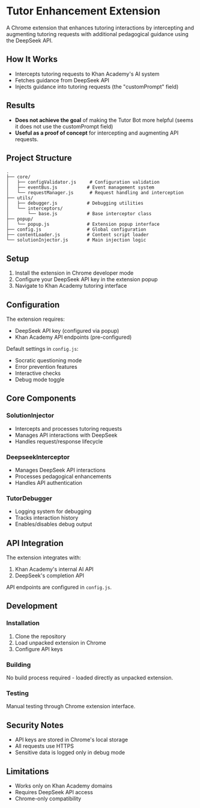 # Tutor Enhancement Extension

A Chrome extension that enhances tutoring interactions by intercepting and augmenting tutoring requests with additional pedagogical guidance using the DeepSeek API.

## How It Works

- Intercepts tutoring requests to Khan Academy's AI system
- Fetches guidance from DeepSeek API
- Injects guidance into tutoring requests (the "customPrompt" field)

## Results

- **Does not achieve the goal** of making the Tutor Bot more helpful (seems it does not use the customPrompt field)
- **Useful as a proof of concept** for intercepting and augmenting API requests.


## Project Structure

```
.
├── core/
│   ├── configValidator.js     # Configuration validation
│   ├── eventBus.js           # Event management system
│   └── requestManager.js      # Request handling and interception
├── utils/
│   ├── debugger.js           # Debugging utilities
│   └── interceptors/
│       └── base.js           # Base interceptor class
├── popup/
│   └── popup.js              # Extension popup interface
├── config.js                 # Global configuration
├── contentLoader.js          # Content script loader
└── solutionInjector.js       # Main injection logic
```

## Setup

1. Install the extension in Chrome developer mode
2. Configure your DeepSeek API key in the extension popup
3. Navigate to Khan Academy tutoring interface

## Configuration

The extension requires:

- DeepSeek API key (configured via popup)
- Khan Academy API endpoints (pre-configured)

Default settings in `config.js`:

- Socratic questioning mode
- Error prevention features
- Interactive checks
- Debug mode toggle

## Core Components

### SolutionInjector

- Intercepts and processes tutoring requests
- Manages API interactions with DeepSeek
- Handles request/response lifecycle

### DeepseekInterceptor

- Manages DeepSeek API interactions
- Processes pedagogical enhancements
- Handles API authentication

### TutorDebugger

- Logging system for debugging
- Tracks interaction history
- Enables/disables debug output

## API Integration

The extension integrates with:

1. Khan Academy's internal AI API
2. DeepSeek's completion API

API endpoints are configured in `config.js`.

## Development

### Installation

1. Clone the repository
2. Load unpacked extension in Chrome
3. Configure API keys

### Building

No build process required - loaded directly as unpacked extension.

### Testing

Manual testing through Chrome extension interface.

## Security Notes

- API keys are stored in Chrome's local storage
- All requests use HTTPS
- Sensitive data is logged only in debug mode

## Limitations

- Works only on Khan Academy domains
- Requires DeepSeek API access
- Chrome-only compatibility
